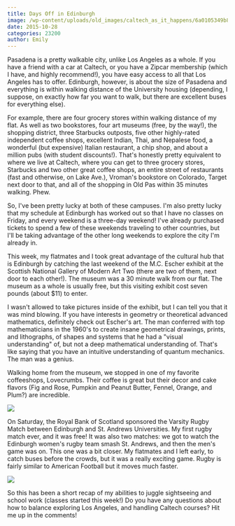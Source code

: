 ```yaml
---
title: Days Off in Edinburgh
image: /wp-content/uploads/old_images/caltech_as_it_happens/6a0105349b8251970b01b7c7d47105970b.jpg
date: 2015-10-28
categories: 23200
author: Emily
---
```


Pasadena is a pretty walkable city, unlike Los Angeles as a whole. If you have a friend with a car at Caltech, or you have a Zipcar membership (which I have, and highly recommend!), you have easy access to all that Los Angeles has to offer. Edinburgh, however, is about the size of Pasadena and everything is within walking distance of the University housing (depending, I suppose, on exactly how far you want to walk, but there are excellent buses for everything else).

For example, there are four grocery stores within walking distance of my flat. As well as two bookstores, four art museums (free, by the way!), the shopping district, three Starbucks outposts, five other highly-rated independent coffee shops, excellent Indian, Thai, and Nepalese food, a wonderful (but expensive) Italian restaurant, a chip shop, and about a million pubs (with student discounts!). That's honestly pretty equivalent to where we live at Caltech, where you can get to three grocery stores, Starbucks and two other great coffee shops, an entire street of restaurants (fast and otherwise, on Lake Ave.), Vroman's bookstore on Colorado, Target next door to that, and all of the shopping in Old Pas within 35 minutes walking. Phew.

So, I've been pretty lucky at both of these campuses. I'm also pretty lucky that my schedule at Edinburgh has worked out so that I have no classes on Friday, and every weekend is a three-day weekend! I've already purchased tickets to spend a few of these weekends traveling to other countries, but I'll be taking advantage of the other long weekends to explore the city I'm already in.

This week, my flatmates and I took great advantage of the cultural hub that is Edinburgh by catching the last weekend of the M.C. Escher exhibit at the Scottish National Gallery of Modern Art Two (there are two of them, next door to each other!). The museum was a 30 minute walk from our flat. The museum as a whole is usually free, but this visiting exhibit cost seven pounds (about $11) to enter.

I wasn't allowed to take pictures inside of the exhibit, but I can tell you that it was mind blowing. If you have interests in geometry or theoretical advanced mathematics, definitely check out Escher's art. The man conferred with top mathematicians in the 1960's to create insane geometrical drawings, prints, and lithographs, of shapes and systems that he had a "visual understanding" of, but not a deep mathematical understanding of. That's like saying that you have an intuitive understanding of quantum mechanics. The man was a genius.

Walking home from the museum, we stopped in one of my favorite coffeeshops, Lovecrumbs. Their coffee is great but their decor and cake flavors (Fig and Rose, Pumpkin and Peanut Butter, Fennel, Orange, and Plum?) are incredible.


![](/old_images/caltech_as_it_happens/6a0105349b8251970b01b7c7d47195970b.jpg)

On Saturday, the Royal Bank of Scotland sponsored the Varsity Rugby Match between Edinburgh and St. Andrews Universities. My first rugby match ever, and it was free! It was also two matches: we got to watch the Edinburgh women's rugby team smash St. Andrews, and then the men's game was on. This one was a bit closer. My flatmates and I left early, to catch buses before the crowds, but it was a really exciting game. Rugby is fairly similar to American Football but it moves much faster.


![](/old_images/caltech_as_it_happens/6a0105349b8251970b01b7c7d471d2970b.jpg)

So this has been a short recap of my abilities to juggle sightseeing and school work (classes started this week!) Do you have any questions about how to balance exploring Los Angeles, and handling Caltech courses? Hit me up in the comments!
